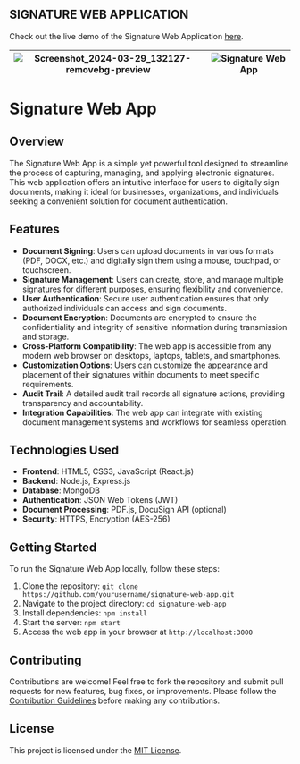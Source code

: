 ## SIGNATURE WEB APPLICATION

Check out the live demo of the Signature Web Application [here](https://sinzq.github.io/signature_app/).


| ![Screenshot_2024-03-29_132127-removebg-preview](https://github.com/sinzq/signature_app/assets/122508336/fedeb405-470f-4eb2-828f-f99d509d9751) | ![Signature Web App](https://github.com/sinzq/Signature_WebApp/assets/122508336/d1417ef6-40ea-4c7b-bdea-38b1147d0554) |
|---|---|

# Signature Web App

## Overview

The Signature Web App is a simple yet powerful tool designed to streamline the process of capturing, managing, and applying electronic signatures. This web application offers an intuitive interface for users to digitally sign documents, making it ideal for businesses, organizations, and individuals seeking a convenient solution for document authentication.

## Features

- **Document Signing**: Users can upload documents in various formats (PDF, DOCX, etc.) and digitally sign them using a mouse, touchpad, or touchscreen.
- **Signature Management**: Users can create, store, and manage multiple signatures for different purposes, ensuring flexibility and convenience.
- **User Authentication**: Secure user authentication ensures that only authorized individuals can access and sign documents.
- **Document Encryption**: Documents are encrypted to ensure the confidentiality and integrity of sensitive information during transmission and storage.
- **Cross-Platform Compatibility**: The web app is accessible from any modern web browser on desktops, laptops, tablets, and smartphones.
- **Customization Options**: Users can customize the appearance and placement of their signatures within documents to meet specific requirements.
- **Audit Trail**: A detailed audit trail records all signature actions, providing transparency and accountability.
- **Integration Capabilities**: The web app can integrate with existing document management systems and workflows for seamless operation.

## Technologies Used

- **Frontend**: HTML5, CSS3, JavaScript (React.js)
- **Backend**: Node.js, Express.js
- **Database**: MongoDB
- **Authentication**: JSON Web Tokens (JWT)
- **Document Processing**: PDF.js, DocuSign API (optional)
- **Security**: HTTPS, Encryption (AES-256)

## Getting Started

To run the Signature Web App locally, follow these steps:

1. Clone the repository: `git clone https://github.com/yourusername/signature-web-app.git`
2. Navigate to the project directory: `cd signature-web-app`
3. Install dependencies: `npm install`
4. Start the server: `npm start`
5. Access the web app in your browser at `http://localhost:3000`

## Contributing

Contributions are welcome! Feel free to fork the repository and submit pull requests for new features, bug fixes, or improvements. Please follow the [Contribution Guidelines](CONTRIBUTING.md) before making any contributions.

## License

This project is licensed under the [MIT License](LICENSE).
